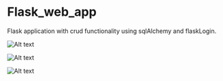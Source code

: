 # Flask_web_app
Flask application with crud functionality using sqlAlchemy and flaskLogin. 




![Alt text](Flask_final_ŁukaszCzapiewski19332/login.png?raw=true "Title")


![Alt text](Flask_final_ŁukaszCzapiewski19332/records.png?raw=true "Title")


![Alt text](Flask_final_ŁukaszCzapiewski19332/addingrecord.png?raw=true "Title")
